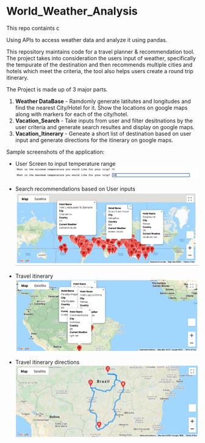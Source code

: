 # World_Weather_Analysis

This repo containts c

Using APIs to access weather data and analyze it using pandas. 

This repository maintains code for a travel planner & recommendation tool. The project takes into consideration the users input of weather, specifically the tempurate of the destination and then recommends multiple cities and hotels which meet the criteria, the tool also helps users create a round trip itinerary. 

The Project is made up of 3 major parts. 

1. **Weather DataBase** - Ramdomly generate latitutes and longitudes and find the nearest City/Hotel for it. Show the locations on google maps along with markers for each of the city/hotel. 
2. **Vacation_Search** - Take inputs from user and filter desitnations by the user criteria and generate search resultes and display on google maps. 
3. **Vacation_Itinerary** - Geneate a short list of destination based on user input and generate directions for the itinerary on google maps.

Sample screenshots of the application:

- User Screen to input temperature range
![](imagesForReadMe/InputScreen.png)


- Search recommendations based on User inputs
![](Vacation_Search/WeatherPy_vacation_map.png)


- Travel itinerary 
![](Vacation_Itinerary/WeatherPy_travel_map_markers.png)


- Travel itinerary directions
![](Vacation_Itinerary/WeatherPy_travel_map.png)


